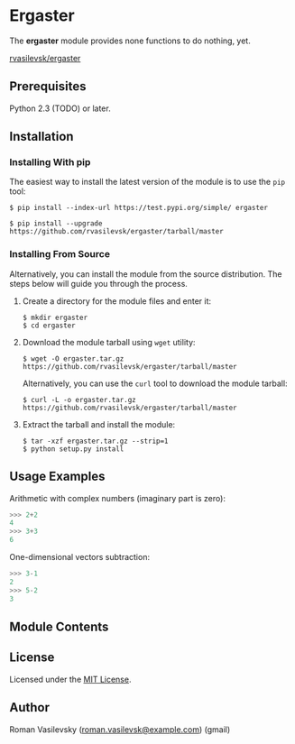 # Ergaster


The **ergaster** module provides none functions to do nothing, yet.

[rvasilevsk/ergaster](https://github.com/rvasilevsk/ergaster)

## Prerequisites

Python 2.3 (TODO) or later.

## Installation

### Installing With pip

The easiest way to install the latest version of the module is to use the `pip` tool:

```
$ pip install --index-url https://test.pypi.org/simple/ ergaster
```

```
$ pip install --upgrade https://github.com/rvasilevsk/ergaster/tarball/master
```
### Installing From Source

Alternatively, you can install the module from the source distribution. The steps below will guide you through the process.


 1. Create a directory for the module files and enter it:

    ```
    $ mkdir ergaster
    $ cd ergaster
    ```

 2. Download the module tarball using `wget` utility:

    ```
    $ wget -O ergaster.tar.gz https://github.com/rvasilevsk/ergaster/tarball/master
    ```

    Alternatively, you can use the `curl` tool to download the module tarball:

    ```
    $ curl -L -o ergaster.tar.gz https://github.com/rvasilevsk/ergaster/tarball/master
    ```

 3. Extract the tarball and install the module:

    ```
    $ tar -xzf ergaster.tar.gz --strip=1
    $ python setup.py install
    ```
## Usage Examples

Arithmetic with complex numbers (imaginary part is zero):

```python
>>> 2+2
4
>>> 3+3
6
```

One-dimensional vectors subtraction:
```python
>>> 3-1
2
>>> 5-2
3
```

## Module Contents

## License

Licensed under the [MIT License]().

## Author

Roman Vasilevsky (roman.vasilevsk@example.com) (gmail)